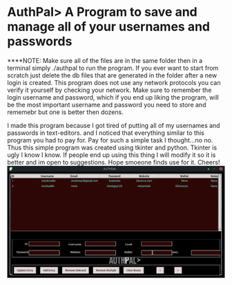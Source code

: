 # AuthPal> A Program to save and manage all of your usernames and passwords

****NOTE: 
          Make sure all of the files are in the same folder then in a terminal simply ./authpal to run the program.
          If you ever want to start from scratch just delete the db files that are generated in the folder after 
          a new login is created. This program does not use any network protocols you can verify it yourself by checking
          your network. Make sure to remember the login username and password, which if you end up liking the program,
          will be the most important username and password you need to store and rememebr but one is better then dozens.
          
          
          
  I made this program because I got tired of putting all of my usernames and passwords in text-editors. 
  and I noticed that everything similar to this program you had to pay for. Pay for such a simple task I thought...no no.
  Thus this simple program was created using tkinter and python. Tkinter is ugly I know I know. If people end up using this thing
  I will modify it so it is better and im open to suggestions. Hope smoeone finds use for it. Cheers!
<img src="https://github.com/joshjetson/authpal/blob/main/authpal_main_gui.png" alt="Alt text" title="Main Gui">
